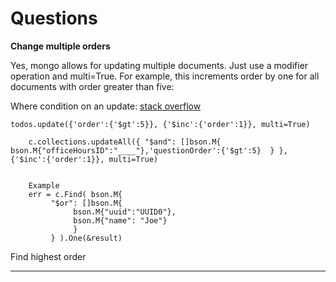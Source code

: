 # Questions


**Change multiple orders**

Yes, mongo allows for updating multiple documents. Just use a modifier operation and multi=True. For example, this increments order by one for all documents with order greater than five:


Where condition on an update: [stack overflow](https://stackoverflow.com/questions/13420720/ordering-for-a-todo-list-with-mongodb)

`todos.update({'order':{'$gt':5}}, {'$inc':{'order':1}}, multi=True)`

```
    c.collections.updateAll({ "$and": []bson.M{ bson.M{"officeHoursID":"____"},'questionOrder':{'$gt':5}  } }, {'$inc':{'order':1}}, multi=True)


    Example
    err = c.Find( bson.M{
         "$or": []bson.M{
              bson.M{"uuid":"UUID0"}, 
              bson.M{"name": "Joe"} 
              } 
         } ).One(&result)
```
Find highest order


****



